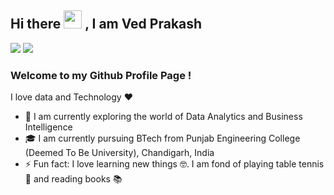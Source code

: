 ## Hi there <img src="https://github.com/TheDudeThatCode/TheDudeThatCode/blob/master/Assets/Hi.gif" width="29px"> , I am Ved Prakash
[<img src="https://img.shields.io/badge/LinkedIn-0077B5?style=for-the-badge&logo=linkedin&logoColor=white">](https://www.linkedin.com/in/vedprakash07/) [<img src="https://img.shields.io/badge/Gmail-D14836?style=for-the-badge&logo=gmail&logoColor=white">](mailto:vedprakash24228@gmail.com)
### Welcome to my Github Profile Page !


I love data and Technology :heart:
<br>
- 🌱 I am currently exploring the world of Data Analytics and Business Intelligence
- 🎓 I am currently pursuing BTech from Punjab Engineering College (Deemed To Be University), Chandigarh, India
- ⚡ Fun fact: I love learning new things 🤓. I am fond of playing table tennis 🏓 and reading books 📚
